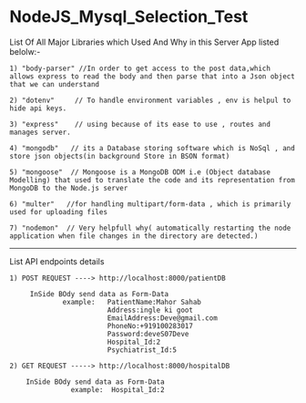 # NodeJS_Mysql_Selection_Test

List Of All Major Libraries which Used And Why in this Server App listed belolw:-

    1) "body-parser" //In order to get access to the post data,which allows express to read the body and then parse that into a Json object that we can understand
    
    2) "dotenv"     // To handle environment variables , env is helpul to hide api keys.
    
    3) "express"    // using because of its ease to use , routes and manages server.
    
    4) "mongodb"   // its a Database storing software which is NoSql , and store json objects(in background Store in BSON format)
    
    5) "mongoose"  // Mongoose is a MongoDB ODM i.e (Object database Modelling) that used to translate the code and its representation from MongoDB to the Node.js server
    
    6) "multer"   //for handling multipart/form-data , which is primarily used for uploading files
    
    7) "nodemon"  // Very helpfull why( automatically restarting the node application when file changes in the directory are detected.)
    
    
    
--------------------------------------------------------------------------------------------------------------------------------------------------------------------------------------------------------------------------------------
    
 List API endpoints details 
    
    1) POST REQUEST ----> http://localhost:8000/patientDB  
    
         InSide BOdy send data as Form-Data
                 example:   PatientName:Mahor Sahab
                            Address:ingle ki goot 
                            EmailAddress:Deve@gmail.com
                            PhoneNo:+919100283017
                            Password:deveS07Deve
                            Hospital_Id:2
                            Psychiatrist_Id:5
    
    2) GET REQUEST -----> http://localhost:8000/hospitalDB
    
        InSide BOdy send data as Form-Data
                   example:  Hospital_Id:2
    
